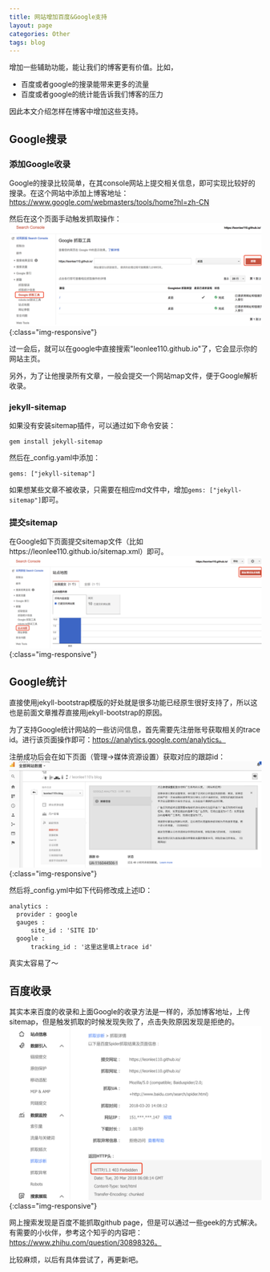 ```yaml
---
title: 网站增加百度&Google支持
layout: page
categories: Other
tags: blog
---
```


增加一些辅助功能，能让我们的博客更有价值。比如，
- 百度或者google的搜录能带来更多的流量
- 百度或者google的统计能告诉我们博客的压力

因此本文介绍怎样在博客中增加这些支持。

## Google搜录
### 添加Google收录
Google的搜录比较简单，在其console网站上提交相关信息，即可实现比较好的搜录。在这个网站中添加上博客地址：https://www.google.com/webmasters/tools/home?hl=zh-CN

然后在这个页面手动触发抓取操作：
![googlesoulu](/assets/jekyll/google_soulu.png){:class="img-responsive"}

过一会后，就可以在google中直接搜索"leonlee110.github.io"了，它会显示你的网站主页。

另外，为了让他搜录所有文章，一般会提交一个网站map文件，便于Google解析收录。

### jekyll-sitemap
如果没有安装sitemap插件，可以通过如下命令安装：
```
gem install jekyll-sitemap
```

然后在_config.yaml中添加：
```
gems: ["jekyll-sitemap"]
```

如果想某些文章不被收录，只需要在相应md文件中，增加```gems: ["jekyll-sitemap"]```即可。

### 提交sitemap
在Google如下页面提交sitemap文件（比如https://leonlee110.github.io/sitemap.xml）即可。
![googlesitemap](/assets/jekyll/google_sitemap.png){:class="img-responsive"}

## Google统计
直接使用jekyll-bootstrap模版的好处就是很多功能已经原生很好支持了，所以这也是前面文章推荐直接用jekyll-bootstrap的原因。

为了支持Google统计网站的一些访问信息，首先需要先注册账号获取相关的trace id。进行该页面操作即可：https://analytics.google.com/analytics。

注册成功后会在如下页面（管理->媒体资源设置）获取对应的跟踪id：
![googleanalytics](/assets/jekyll/google_analytics.png){:class="img-responsive"}

然后将_config.yml中如下代码修改成上述ID：
```
analytics :
  provider : google
  gauges :
      site_id : 'SITE ID'
  google :
      tracking_id : '这里这里填上trace id'
```
真实太容易了～

## 百度收录
其实本来百度的收录和上面Google的收录方法是一样的，添加博客地址，上传sitemap，但是触发抓取的时候发现失败了，点击失败原因发现是拒绝的。
![baiduerror](/assets/jekyll/baiduerror.png){:class="img-responsive"}

网上搜索发现是百度不能抓取github page，但是可以通过一些geek的方式解决。有需要的小伙伴，参考这个知乎的内容吧：https://www.zhihu.com/question/30898326。

比较麻烦，以后有具体尝试了，再更新吧。
